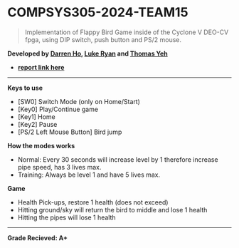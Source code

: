 # COMPSYS305-2024-TEAM15

  > Implementation of Flappy Bird Game inside of the Cyclone V DEO-CV fpga, using DIP switch, push button and PS/2 mouse.

  **Developed by [Darren Ho](https://github.com/LezyPanda), [Luke Ryan](https://github.com/lryan123) and [Thomas Yeh](https://github.com/ThomasYeh7414)**
  * **[report link here](https://github.com/LezyPanda/COMPSYS305-2024-TEAM15/blob/main/Breif%20Design%20Report%20(interm%20report).pdf)**
  ---
**Keys to use**
* [SW0] Switch Mode (only on Home/Start)
* [Key0] Play/Continue game
* [Key1] Home
* [Key2] Pause
* [PS/2 Left Mouse Button] Bird jump

**How the modes works**
* Normal: Every 30 seconds will increase level by 1 therefore increase pipe speed, has 3 lives max.
* Training: Always be level 1 and have 5 lives max.

**Game**
* Health Pick-ups, restore 1 health (does not exceed)
* Hitting ground/sky will return the bird to middle and lose 1 health
* Hitting the pipes will lose 1 health
---
**Grade Recieved: A+**
